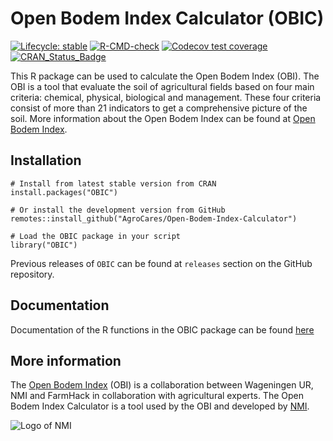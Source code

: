 # Open Bodem Index Calculator (OBIC)

<!-- badges: start -->
[![Lifecycle: stable](https://img.shields.io/badge/lifecycle-stable-green.svg)](https://lifecycle.r-lib.org/articles/stages.html)
[![R-CMD-check](https://github.com/AgroCares/Open-Bodem-Index-Calculator/workflows/R-CMD-check/badge.svg)](https://github.com/AgroCares/Open-Bodem-Index-Calculator/actions)
[![Codecov test coverage](https://codecov.io/gh/AgroCares/Open-Bodem-Index-Calculator/branch/master/graph/badge.svg)](https://codecov.io/gh/AgroCares/Open-Bodem-Index-Calculator?branch=master)
[![CRAN_Status_Badge](https://www.r-pkg.org/badges/version/OBIC)](https://cran.r-project.org/package=OBIC)
<!-- badges: end -->

This R package can be used to calculate the Open Bodem Index (OBI). 
The OBI is a tool that evaluate the soil of agricultural fields based on four main criteria: chemical, physical, biological and management. 
These four criteria consist of more than 21 indicators to get a comprehensive picture of the soil. 
More information about the Open Bodem Index can be found at [Open Bodem Index](https://www.openbodemindex.nl).

## Installation

```
# Install from latest stable version from CRAN
install.packages("OBIC")

# Or install the development version from GitHub
remotes::install_github("AgroCares/Open-Bodem-Index-Calculator")

# Load the OBIC package in your script
library("OBIC")
```
Previous releases of `OBIC` can be found at `releases` section on the GitHub repository.

## Documentation
Documentation of the R functions in the OBIC package can be found [here](https://agrocares.github.io/Open-Bodem-Index-Calculator/)

## More information
The [Open Bodem Index](https://www.openbodemindex.nl) (OBI) is a collaboration between Wageningen UR, NMI and FarmHack in collaboration with agricultural experts. 
The Open Bodem Index Calculator is a tool used by the OBI and developed by [NMI](https://www.nmi-agro.nl/).

![Logo of NMI](https://media.licdn.com/dms/image/C560BAQEYGcm4HjNnxA/company-logo_200_200/0?e=2159024400&v=beta&t=u40rJ7bixPWB2SAqaj3KCKzJRoKcqf0wUXCdmsTDQvw)
